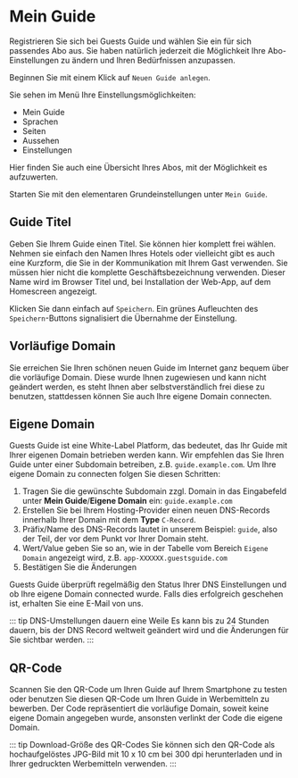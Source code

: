 # Mein Guide

Registrieren Sie sich bei Guests Guide und wählen Sie ein für sich passendes Abo aus. Sie haben natürlich jederzeit die Möglichkeit Ihre Abo-Einstellungen zu ändern und Ihren Bedürfnissen anzupassen.

Beginnen Sie mit einem Klick auf `Neuen Guide anlegen`. 

Sie sehen im Menü Ihre Einstellungsmöglichkeiten:

- Mein Guide
- Sprachen
- Seiten
- Aussehen
- Einstellungen

Hier finden Sie auch eine Übersicht Ihres Abos, mit der Möglichkeit es aufzuwerten.

Starten Sie mit den elementaren Grundeinstellungen unter `Mein Guide`.

## Guide Titel

Geben Sie Ihrem Guide einen Titel. Sie können hier komplett frei wählen. Nehmen sie einfach den Namen Ihres Hotels oder vielleicht gibt es auch eine Kurzform, die Sie in der Kommunikation mit Ihrem Gast verwenden. Sie müssen hier nicht die komplette Geschäftsbezeichnung verwenden. Dieser Name wird im Browser Titel und, bei Installation der Web-App, auf dem Homescreen angezeigt.

Klicken Sie dann einfach auf `Speichern`. Ein grünes Aufleuchten des `Speichern`-Buttons signalisiert die Übernahme der Einstellung.

## Vorläufige Domain

<!-- ![](./img/vorlaeufige-domain.jpg) -->

Sie erreichen Sie Ihren schönen neuen Guide im Internet ganz bequem über die vorläufige Domain. Diese wurde Ihnen zugewiesen und kann nicht geändert werden, es steht Ihnen aber selbstverständlich frei diese zu benutzen, stattdessen können Sie auch Ihre eigene Domain connecten.

## Eigene Domain

Guests Guide ist eine White-Label Platform, das bedeutet, das Ihr Guide mit Ihrer eigenen Domain betrieben werden kann. Wir empfehlen das Sie Ihren Guide unter einer Subdomain betreiben, z.B. `guide.example.com`. Um Ihre eigene Domain zu connecten folgen Sie diesen Schritten:

1. Tragen Sie die gewünschte Subdomain zzgl. Domain in das Eingabefeld unter **Mein Guide**/**Eigene Domain** ein: `guide.example.com`
2. Erstellen Sie bei Ihrem Hosting-Provider einen neuen DNS-Records innerhalb Ihrer Domain mit dem **Type** `C-Record`.
3. Präfix/Name des DNS-Records lautet in unserem Beispiel: `guide`, also der Teil, der vor dem Punkt vor Ihrer Domain steht.
4. Wert/Value geben Sie so an, wie in der Tabelle vom Bereich `Eigene Domain` angezeigt wird, z.B. `app-XXXXXX.guestsguide.com`
5. Bestätigen Sie die Änderungen

Guests Guide überprüft regelmäßig den Status Ihrer DNS Einstellungen und ob Ihre eigene Domain connected wurde. Falls dies erfolgreich geschehen ist, erhalten Sie eine E-Mail von uns.

::: tip DNS-Umstellungen dauern eine Weile
Es kann bis zu 24 Stunden dauern, bis der DNS Record weltweit geändert wird und die Änderungen für Sie sichtbar werden.
:::

## QR-Code

Scannen Sie den QR-Code um Ihren Guide auf Ihrem Smartphone zu testen oder benutzen Sie diesen QR-Code um Ihren Guide in Werbemitteln zu bewerben. Der Code repräsentiert die vorläufige Domain, soweit keine eigene Domain angegeben wurde, ansonsten verlinkt der Code die eigene Domain.

::: tip Download-Größe des QR-Codes
Sie können sich den QR-Code als hochaufgelöstes JPG-Bild mit 10 x 10 cm bei 300 dpi herunterladen und in Ihrer gedruckten Werbemitteln verwenden.
:::
